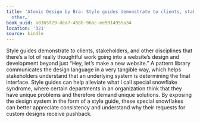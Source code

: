```yaml
---
title: 'Atomic Design by Bra: Style guides demonstrate to clients, stakeholders, and
  other…'
book_uuid: a8365f29-dea7-458b-96ac-ee9914955a34
location: '321'
source: kindle
---
```


Style guides demonstrate to clients, stakeholders, and other disciplines that there’s a lot of really thoughtful work going into a website’s design and development beyond just “Hey, let’s make a new website.” A pattern library communicates the design language in a very tangible way, which helps stakeholders understand that an underlying system is determining the final interface. Style guides can help alleviate what I call special snowflake syndrome, where certain departments in an organization think that they have unique problems and therefore demand unique solutions. By exposing the design system in the form of a style guide, these special snowflakes can better appreciate consistency and understand why their requests for custom designs receive pushback.